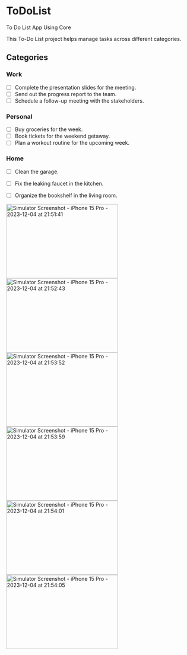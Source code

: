 # ToDoList
To Do List App Using Core 


This To-Do List project helps manage tasks across different categories.

## Categories

### Work
- [ ] Complete the presentation slides for the meeting.
- [ ] Send out the progress report to the team.
- [ ] Schedule a follow-up meeting with the stakeholders.

### Personal
- [ ] Buy groceries for the week.
- [ ] Book tickets for the weekend getaway.
- [ ] Plan a workout routine for the upcoming week.

### Home
- [ ] Clean the garage.
- [ ] Fix the leaking faucet in the kitchen.
- [ ] Organize the bookshelf in the living room.


<img src="https://github.com/PhyoWaiAung2894/ToDoList/assets/44761679/789b859a-39a1-4a74-98d6-1302c93001dd" alt="Simulator Screenshot - iPhone 15 Pro - 2023-12-04 at 21:51:41" width="300" height="200">
<img src="https://github.com/PhyoWaiAung2894/ToDoList/assets/44761679/8c575b0d-224b-4d99-9ac9-583b0f37743f" alt="Simulator Screenshot - iPhone 15 Pro - 2023-12-04 at 21:52:43" width="300" height="200">
<img src="https://github.com/PhyoWaiAung2894/ToDoList/assets/44761679/b5ad5fc6-1ae2-4905-bed6-41fcfd6ad347" alt="Simulator Screenshot - iPhone 15 Pro - 2023-12-04 at 21:53:52" width="300" height="200">
<img src="https://github.com/PhyoWaiAung2894/ToDoList/assets/44761679/d0f08bf4-b022-4c90-a4d7-86799b9e4cd6" alt="Simulator Screenshot - iPhone 15 Pro - 2023-12-04 at 21:53:59" width="300" height="200">
<img src="https://github.com/PhyoWaiAung2894/ToDoList/assets/44761679/0d04cf6f-8527-4889-9a83-c7ac0e6e5093" alt="Simulator Screenshot - iPhone 15 Pro - 2023-12-04 at 21:54:01" width="300" height="200">
<img src="https://github.com/PhyoWaiAung2894/ToDoList/assets/44761679/20545740-6b1c-4596-9902-ab68eee83111" alt="Simulator Screenshot - iPhone 15 Pro - 2023-12-04 at 21:54:05" width="300" height="200">
